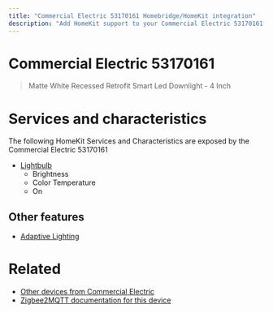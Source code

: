 ```yaml
---
title: "Commercial Electric 53170161 Homebridge/HomeKit integration"
description: "Add HomeKit support to your Commercial Electric 53170161, using Homebridge, Zigbee2MQTT and homebridge-z2m."
---
```

<!---
This file has been GENERATED using src/docgen/docgen.ts
DO NOT EDIT THIS FILE MANUALLY!
-->
# Commercial Electric 53170161
> Matte White Recessed Retrofit Smart Led Downlight - 4 Inch


# Services and characteristics
The following HomeKit Services and Characteristics are exposed by
the Commercial Electric 53170161

* [Lightbulb](../../light.md)
  * Brightness
  * Color Temperature
  * On

## Other features
* [Adaptive Lighting](../../light.md)

# Related
* [Other devices from Commercial Electric](../index.md#commercial_electric)
* [Zigbee2MQTT documentation for this device](https://www.zigbee2mqtt.io/devices/53170161.html)